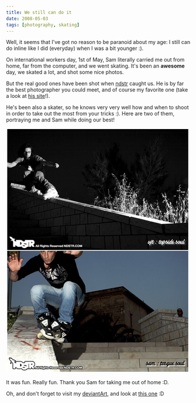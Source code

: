 ```yaml
---
title: We still can do it
date: 2008-05-03
tags: [photography, skating]
---
```


Well, it seems that I've got no reason to be paranoid about my age: I still can
do inline like I did (everyday) when I was a bit younger :).

On international workers day, 1st of May, Sam literally carried me out from
home, far from the computer, and we went skating. It's been an **awesome** day,
we skated a lot, and shot some nice photos.

But the real good ones have been shot when [ndstr](http://ndstr.com/) caught
us. He is by far the best photographer you could meet, and of course my
favorite one (take a look at [his site](http://ndstr.com/)!).

He's been also a skater, so he knows very very well how and when to shoot in
order to take out the most from your tricks :). Here are two of them,
portraying me and Sam while doing our best!

![Skating Photo](sk8_-_sam_vjt_1st_may.jpg)

It was fun. Really fun. Thank you Sam for taking me out of home :D.

Oh, and don't forget to visit my [deviantArt](http://devjt.deviantart.com/),
and look at [this
one](http://devjt.deviantart.com/art/disaster-soul-slide-84469475) :D
